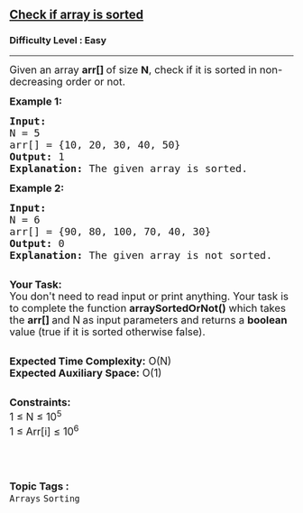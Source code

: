 <h2><a href="https://practice.geeksforgeeks.org/problems/check-if-an-array-is-sorted0701/1?utm_source=youtube&utm_medium=collab_striver_ytdescription&utm_campaign=check-if-an-array-is-sorted">Check if array is sorted</a></h2><h3>Difficulty Level : Easy</h3><hr><div class="problems_problem_content__Xm_eO" style="user-select: auto;"><p style="user-select: auto;"><span style="font-size: 18px; user-select: auto;">Given an array <strong style="user-select: auto;">arr[]&nbsp;</strong>of size <strong style="user-select: auto;">N</strong>, check if it is sorted in non-decreasing order or not.&nbsp;</span></p>

<p style="user-select: auto;"><span style="font-size: 18px; user-select: auto;"><strong style="user-select: auto;">Example 1:</strong></span></p>

<pre style="user-select: auto;"><span style="font-size: 18px; user-select: auto;"><strong style="user-select: auto;">Input:
</strong>N = 5
arr[] = {10, 20, 30, 40, 50}
<strong style="user-select: auto;">Output:</strong> 1
<strong style="user-select: auto;">Explanation:</strong> The given array is sorted.
</span></pre>

<p style="user-select: auto;"><span style="font-size: 18px; user-select: auto;"><strong style="user-select: auto;">Example 2:</strong></span></p>

<pre style="user-select: auto;"><span style="font-size: 18px; user-select: auto;"><strong style="user-select: auto;">Input:
</strong>N = 6
arr[] = {90, 80, 100, 70, 40, 30}
<strong style="user-select: auto;">Output:</strong> 0
<strong style="user-select: auto;">Explanation:</strong>&nbsp;The given array is not sorted.</span></pre>

<p style="user-select: auto;"><br style="user-select: auto;">
<span style="font-size: 18px; user-select: auto;"><strong style="user-select: auto;">Your Task:</strong><br style="user-select: auto;">
You don't need to read input or print anything. Your task is to complete the function&nbsp;<strong style="user-select: auto;">arraySortedOrNot()</strong>&nbsp;which takes the&nbsp;<strong style="user-select: auto;">arr[]&nbsp;</strong>and N<strong style="user-select: auto;">&nbsp;</strong>as input parameters and returns a <strong style="user-select: auto;">boolean</strong> value (true if it is sorted otherwise false).</span></p>

<p style="user-select: auto;"><br style="user-select: auto;">
<span style="font-size: 18px; user-select: auto;"><strong style="user-select: auto;">Expected Time Complexity:</strong>&nbsp;O(N)<br style="user-select: auto;">
<strong style="user-select: auto;">Expected Auxiliary Space:</strong>&nbsp;O(1)</span></p>

<p style="user-select: auto;"><br style="user-select: auto;">
<span style="font-size: 18px; user-select: auto;"><strong style="user-select: auto;">Constraints:</strong><br style="user-select: auto;">
1 ≤ N ≤ 10<sup style="user-select: auto;">5</sup><br style="user-select: auto;">
1 ≤ Arr[i] ≤ 10<sup style="user-select: auto;">6</sup></span></p>

<p style="user-select: auto;">&nbsp;</p>
</div><br><p><span style=font-size:18px><strong>Topic Tags : </strong><br><code>Arrays</code>&nbsp;<code>Sorting</code>&nbsp;